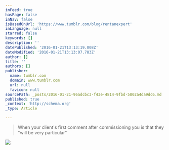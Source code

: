 ```yaml
---
inFeed: true
hasPage: false
inNav: false
isBasedOnUrl: 'https://www.tumblr.com/blog/rentanexpert'
inLanguage: null
starred: false
keywords: []
description: ''
datePublished: '2016-01-21T13:13:19.008Z'
dateModified: '2016-01-21T13:13:07.783Z'
author: []
title: ''
authors: []
publisher:
  name: tumblr.com
  domain: www.tumblr.com
  url: null
  favicon: null
sourcePath: _posts/2016-01-21-96adcbc3-f43e-4814-9fbd-5802a4da9dc6.md
published: true
_context: 'http://schema.org'
_type: Article

---
```

> When your client's first comment after commissioning you is that they "will be very particular"

![](https://38.media.tumblr.com/1fea4423cec3d15dfda07b1146c85f57/tumblr_mih29vnG5b1qavkb2o1_500.gif)